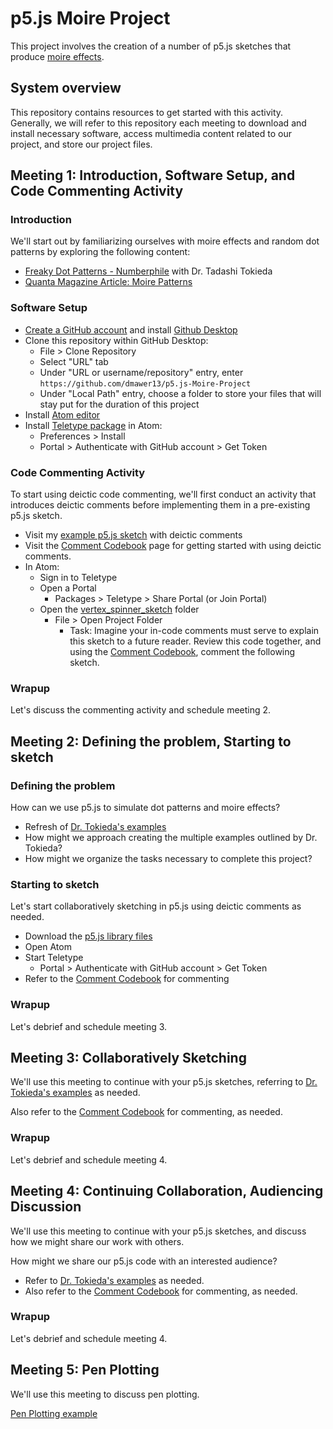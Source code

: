 # p5.js Moire Project

This project involves the creation of a number of p5.js sketches that produce [moire effects](https://en.wikipedia.org/wiki/Moir%C3%A9_pattern).

## System overview

This repository contains resources to get started with this activity. Generally, we will refer to this repository each meeting to download and install necessary software, access multimedia content related to our project, and store our project files.

## Meeting 1: Introduction, Software Setup, and Code Commenting Activity

### Introduction

We'll start out by familiarizing ourselves with moire effects and random dot patterns by exploring the following content:
- [Freaky Dot Patterns - Numberphile](https://www.youtube.com/watch?v=QAja2jp1VjE&t=7s) with Dr. Tadashi Tokieda
- [Quanta Magazine Article: Moire Patterns](https://www.quantamagazine.org/when-magic-is-seen-in-twisted-graphene-thats-a-moire-20190620/)

### Software Setup

- [Create a GitHub account](https://github.com/signup?ref_cta=Sign+up&ref_loc=header+logged+out&ref_page=%2F&source=header-home) and install [Github Desktop](https://desktop.github.com/)
- Clone this repository within GitHub Desktop:
    - File > Clone Repository
    - Select "URL" tab
    - Under "URL or username/repository" entry, enter `https://github.com/dmawer13/p5.js-Moire-Project`
    - Under "Local Path" entry, choose a folder to store your files that will stay put for the duration of this project
- Install [Atom editor](https://atom.io/) 
- Install [Teletype package](https://teletype.atom.io/) in Atom:
    - Preferences > Install
    - Portal > Authenticate with GitHub account > Get Token
    
### Code Commenting Activity

To start using deictic code commenting, we'll first conduct an activity that introduces deictic comments before implementing them in a pre-existing p5.js sketch.

- Visit my [example p5.js sketch](https://editor.p5js.org/dmawer/sketches/7zXSlJxQb) with deictic comments
- Visit the [Comment Codebook](https://github.com/dmawer13/p5.js-Moire-Project/blob/main/comment_codebook.md) page for getting started with using deictic comments.
- In Atom:
    - Sign in to Teletype
    - Open a Portal
        - Packages > Teletype > Share Portal (or Join Portal)
    - Open the [vertex_spinner_sketch](https://github.com/dmawer13/p5.js-Moire-Project/tree/main/vertex_spinner_sketch) folder
        - File > Open Project Folder
            - Task: Imagine your in-code comments must serve to explain this sketch to a future reader. Review this code together, and using the [Comment Codebook](https://github.com/dmawer13/p5.js-Moire-Project/blob/main/comment_codebook.md), comment the following sketch.
    
### Wrapup

Let's discuss the commenting activity and schedule meeting 2.

## Meeting 2: Defining the problem, Starting to sketch

### Defining the problem

How can we use p5.js to simulate dot patterns and moire effects?

- Refresh of [Dr. Tokieda's examples](https://www.youtube.com/watch?v=QAja2jp1VjE&t=7s) 
- How might we approach creating the multiple examples outlined by Dr. Tokieda?
- How might we organize the tasks necessary to complete this project?

### Starting to sketch

Let's start collaboratively sketching in p5.js using deictic comments as needed.

- Download the [p5.js library files](https://github.com/dmawer13/p5.js-Moire-Project/tree/main/p5_files)
- Open Atom
- Start Teletype
    - Portal > Authenticate with GitHub account > Get Token
- Refer to the [Comment Codebook](https://github.com/dmawer13/p5.js-Moire-Project/blob/main/comment_codebook.md) for commenting

### Wrapup

Let's debrief and schedule meeting 3.

## Meeting 3: Collaboratively Sketching

We'll use this meeting to continue with your p5.js sketches, referring to [Dr. Tokieda's examples](https://www.youtube.com/watch?v=QAja2jp1VjE&t=7s) as needed.

Also refer to the [Comment Codebook](https://github.com/dmawer13/p5.js-Moire-Project/blob/main/comment_codebook.md) for commenting, as needed.

### Wrapup

Let's debrief and schedule meeting 4.

## Meeting 4: Continuing Collaboration, Audiencing Discussion 

We'll use this meeting to continue with your p5.js sketches, and discuss how we might share our work with others.

How might we share our p5.js code with an interested audience?

- Refer to [Dr. Tokieda's examples](https://www.youtube.com/watch?v=QAja2jp1VjE&t=7s) as needed.
- Also refer to the [Comment Codebook](https://github.com/dmawer13/p5.js-Moire-Project/blob/main/comment_codebook.md) for commenting, as needed.

### Wrapup

Let's debrief and schedule meeting 4.

## Meeting 5: Pen Plotting

We'll use this meeting to discuss pen plotting.

[Pen Plotting example](https://twitter.com/revdancatt/status/1359192673123500034)


